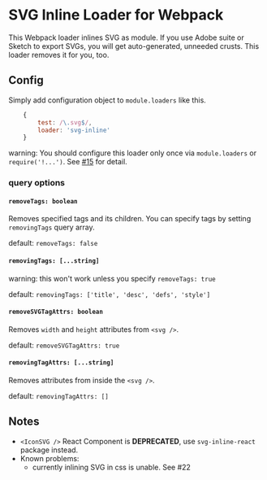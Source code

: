 # SVG Inline Loader for Webpack

This Webpack loader inlines SVG as module. If you use Adobe suite or Sketch to export SVGs, you will get auto-generated, unneeded crusts. This loader removes it for you, too.

## Config

Simply add configuration object to `module.loaders` like this.

```javascript
    {
        test: /\.svg$/,
        loader: 'svg-inline'
    }
```

warning: You should configure this loader only once via `module.loaders` or `require('!...')`. See [#15](https://github.com/sairion/svg-inline-loader/issues/15) for detail.

### query options

#### `removeTags: boolean`

Removes specified tags and its children. You can specify tags by setting `removingTags` query array.

default: `removeTags: false`

#### `removingTags: [...string]`

warning: this won't work unless you specify `removeTags: true`

default: `removingTags: ['title', 'desc', 'defs', 'style']`

#### `removeSVGTagAttrs: boolean`

Removes `width` and `height` attributes from `<svg />`.

default: `removeSVGTagAttrs: true`

#### `removingTagAttrs: [...string]`

Removes attributes from inside the `<svg />`.

default: `removingTagAttrs: []`

## Notes

- `<IconSVG />` React Component is **DEPRECATED**, use `svg-inline-react` package instead.
- Known problems:
  - currently inlining SVG in css is unable. See #22
